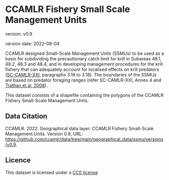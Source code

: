 # CCAMLR Fishery Small Scale Management Units

version: v0.9

version date: 2022-08-04

CCAMLR designed Small-Scale Management Units (SSMUs) to be used as a basis for subdividing the precautionary catch limit for krill in Subareas 48.1, 48.2, 48.3 and 48.4, and in developing management procedures for the krill fishery that can adequately account for localised effects on krill predators ([SC-CAMLR-XXI](https://meetings.ccamlr.org/en/sc-camlr-xxi), paragraphs 3.16 to 3.18). The boundaries of the SSMUs are based on predator foraging ranges (refer SC-CAMLR-XXI, Annex 4 and [Trathan et al, 2008](https://meetings.ccamlr.org/en/wg-emm-08/11)).

This dataset consists of a shapefile containing the polygons of the CCAMLR Fishery Small-Scale Management Units.

## Data Citation

CCAMLR. 2022. Geographical data layer: CCAMLR Fishery Small-Scale Management Units. Version 0.9, URL: <https://github.com/ccamlr/data/tree/main/geographical_data/ssmu/versions/v0.9>.

## Licence

This dataset is licensed under a [CC0 license](/LICENSE.md)
